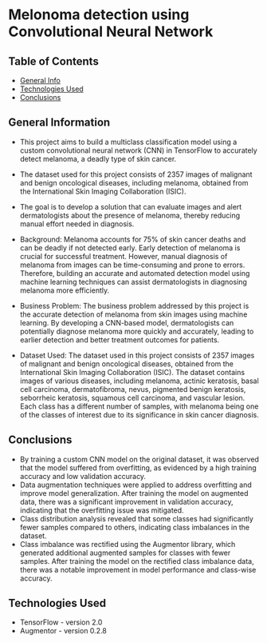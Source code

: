 # Melonoma detection using Convolutional Neural Network

## Table of Contents
* [General Info](#general-information)
* [Technologies Used](#technologies-used)
* [Conclusions](#conclusions)



## General Information
- This project aims to build a multiclass classification model using a custom convolutional neural network (CNN) in TensorFlow to accurately detect melanoma, a deadly type of skin cancer.
- The dataset used for this project consists of 2357 images of malignant and benign oncological diseases, including melanoma, obtained from the International Skin Imaging Collaboration (ISIC).
- The goal is to develop a solution that can evaluate images and alert dermatologists about the presence of melanoma, thereby reducing manual effort needed in diagnosis.
  
- Background:
Melanoma accounts for 75% of skin cancer deaths and can be deadly if not detected early. Early detection of melanoma is crucial for successful treatment. However, manual diagnosis of melanoma from images can be time-consuming and prone to errors. Therefore, building an accurate and automated detection model using machine learning techniques can assist dermatologists in diagnosing melanoma more efficiently.

- Business Problem:
The business problem addressed by this project is the accurate detection of melanoma from skin images using machine learning. By developing a CNN-based model, dermatologists can potentially diagnose melanoma more quickly and accurately, leading to earlier detection and better treatment outcomes for patients.

- Dataset Used:
The dataset used in this project consists of 2357 images of malignant and benign oncological diseases, obtained from the International Skin Imaging Collaboration (ISIC). The dataset contains images of various diseases, including melanoma, actinic keratosis, basal cell carcinoma, dermatofibroma, nevus, pigmented benign keratosis, seborrheic keratosis, squamous cell carcinoma, and vascular lesion. Each class has a different number of samples, with melanoma being one of the classes of interest due to its significance in skin cancer diagnosis.



## Conclusions
- By training a custom CNN model on the original dataset, it was observed that the model suffered from overfitting, as evidenced by a high training accuracy and low validation accuracy.
- Data augmentation techniques were applied to address overfitting and improve model generalization. After training the model on augmented data, there was a significant improvement in validation accuracy, indicating that the overfitting issue was mitigated.
- Class distribution analysis revealed that some classes had significantly fewer samples compared to others, indicating class imbalances in the dataset.
- Class imbalance was rectified using the Augmentor library, which generated additional augmented samples for classes with fewer samples. After training the model on the rectified class imbalance data, there was a notable improvement in model performance and class-wise accuracy.




## Technologies Used
- TensorFlow - version 2.0
- Augmentor - version 0.2.8


